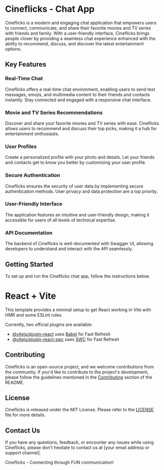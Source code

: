 # Cineflicks - Chat App

Cineflicks is a modern and engaging chat application that empowers users to connect, communicate, and share their favorite movies and TV series with friends and family. With a user-friendly interface, Cineflicks brings people closer by providing a seamless chat experience enhanced with the ability to recommend, discuss, and discover the latest entertainment options.

## Key Features

### Real-Time Chat

Cineflicks offers a real-time chat environment, enabling users to send text messages, emojis, and multimedia content to their friends and contacts instantly. Stay connected and engaged with a responsive chat interface.

### Movie and TV Series Recommendations

Discover and share your favorite movies and TV series with ease. Cineflicks allows users to recommend and discuss their top picks, making it a hub for entertainment enthusiasts.

### User Profiles

Create a personalized profile with your photo and details. Let your friends and contacts get to know you better by customizing your user profile.

### Secure Authentication

Cineflicks ensures the security of user data by implementing secure authentication methods. User privacy and data protection are a top priority.

### User-Friendly Interface

The application features an intuitive and user-friendly design, making it accessible for users of all levels of technical expertise.

### API Documentation

The backend of Cineflicks is well-documented with Swagger UI, allowing developers to understand and interact with the API seamlessly.

## Getting Started

To set up and run the Cineflicks chat app, follow the instructions below.
# React + Vite

This template provides a minimal setup to get React working in Vite with HMR and some ESLint rules.

Currently, two official plugins are available:

- [@vitejs/plugin-react](https://github.com/vitejs/vite-plugin-react/blob/main/packages/plugin-react/README.md) uses [Babel](https://babeljs.io/) for Fast Refresh
- [@vitejs/plugin-react-swc](https://github.com/vitejs/vite-plugin-react-swc) uses [SWC](https://swc.rs/) for Fast Refresh
## Contributing

Cineflicks is an open-source project, and we welcome contributions from the community. If you'd like to contribute to the project's development, please follow the guidelines mentioned in the [Contributing](#contributing) section of the README.

## License

Cineflicks is released under the MIT License. Please refer to the [LICENSE](LICENSE) file for more details.

## Contact Us

If you have any questions, feedback, or encounter any issues while using Cineflicks, please don't hesitate to contact us at [your email address or support channel].

Cineflicks - Connecting through FUN communication!


